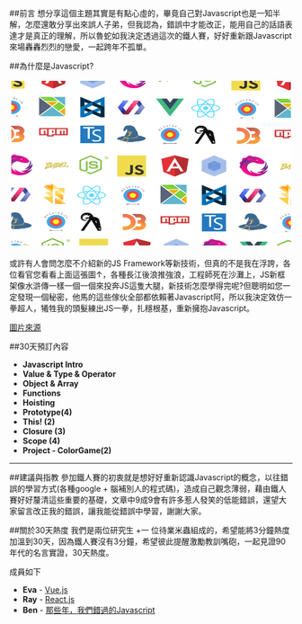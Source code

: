 ##前言
想分享這個主題其實是有點心虛的，畢竟自己對Javascript也是一知半解，怎麼還敢分享出來誤人子弟，但我認為，錯誤中才能改正，能用自己的話語表達才是真正的理解，所以魯蛇如我決定透過這次的鐵人賽，好好重新跟Javascript來場轟轟烈烈的戀愛，一起跨年不孤單。

##為什麼是Javascript?

<img style="width:100%;height:300px;" src="../images/JSImage.png" />

或許有人會問怎麼不介紹新的JS Framework等新技術，但真的不是我在浮誇，各位看官您看看上面這張圖↑，各種長江後浪推強浪，工程師死在沙灘上，JS新框架像水滸傳一樣一個一個來投奔JS這隻大腿，新技術怎麼學得完呢?但聰明如您一定發現一個秘密，他馬的這些傢伙全部都依賴著Javascript阿，所以我決定效仿一拳超人，犧牲我的頭髮練出JS一拳，扎穩根基，重新擁抱Javascript。

<a href="https://hackernoon.com/how-it-feels-to-learn-javascript-in-2016-d3a717dd577f" target="_blank">圖片來源</a>

##30天預訂內容 

* __Javascript Intro__ 
* __Value & Type & Operator__ 
* __Object & Array__
* __Functions__
* __Hoisting__
* __Prototype(4)__
* __This! (2)__
* __Closure (3)__
* __Scope (4)__
* __Project - ColorGame(2)__

- - -
##建議與指教
參加鐵人賽的初衷就是想好好重新認識Javascript的概念，以往錯誤的學習方式(各種google + 腦補別人的程式碼)，造成自己觀念薄弱，藉由鐵人賽好好釐清這些重要的基礎，文章中9成9會有許多惹人發笑的低能錯誤，還望大家留言改正我的錯誤，讓我能從錯誤中學習，謝謝大家。

##關於30天熱度
我們是兩位研究生 +一 位待業米蟲組成的，希望能將3分鐘熱度加溫到30天，因為鐵人賽沒有3分鐘，希望彼此提醒激勵教訓嘴砲，一起見證90年代的名言實證，30天熱度。

成員如下 

* __Eva__ - <a href="" target="_blank">Vue.js</a>
* __Ray__ - <a href="" target="_blank">React.js</a>
* __Ben__ - <a href="" target="_blank">那些年，我們錯過的Javascript</a>

